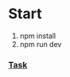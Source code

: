# Start

1. npm install
2. npm run dev

### [Task](https://github.com/biocad/career/blob/master/tests/front.md)
